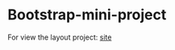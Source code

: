 # Bootstrap-mini-project
For view the layout project: [site](https://bootstrapminiproject.netlify.app/)
 
